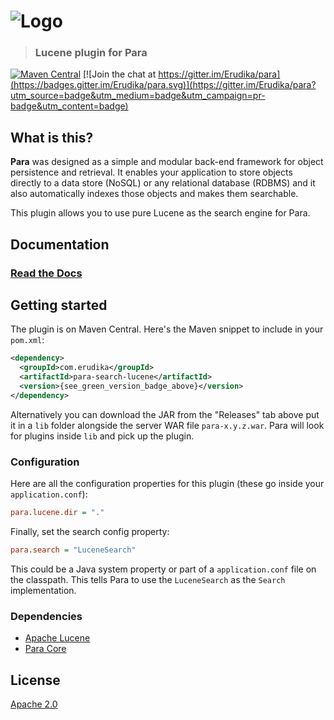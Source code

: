 ![Logo](https://s3-eu-west-1.amazonaws.com/org.paraio/para.png)
============================

> ### Lucene plugin for Para

[![Maven Central](https://maven-badges.herokuapp.com/maven-central/com.erudika/para-search-lucene/badge.svg)](https://maven-badges.herokuapp.com/maven-central/com.erudika/para-search-lucene)
[![Join the chat at https://gitter.im/Erudika/para](https://badges.gitter.im/Erudika/para.svg)](https://gitter.im/Erudika/para?utm_source=badge&utm_medium=badge&utm_campaign=pr-badge&utm_content=badge)

## What is this?

**Para** was designed as a simple and modular back-end framework for object persistence and retrieval.
It enables your application to store objects directly to a data store (NoSQL) or any relational database (RDBMS)
and it also automatically indexes those objects and makes them searchable.

This plugin allows you to use pure Lucene as the search engine for Para.

## Documentation

### [Read the Docs](https://paraio.org/docs)

## Getting started

The plugin is on Maven Central. Here's the Maven snippet to include in your `pom.xml`:

```xml
<dependency>
  <groupId>com.erudika</groupId>
  <artifactId>para-search-lucene</artifactId>
  <version>{see_green_version_badge_above}</version>
</dependency>
```

Alternatively you can download the JAR from the "Releases" tab above put it in a `lib` folder alongside the server
WAR file `para-x.y.z.war`. Para will look for plugins inside `lib` and pick up the plugin.

### Configuration

Here are all the configuration properties for this plugin (these go inside your `application.conf`):
```ini
para.lucene.dir = "."
```
Finally, set the search config property:
```ini
para.search = "LuceneSearch"
```
This could be a Java system property or part of a `application.conf` file on the classpath.
This tells Para to use the `LuceneSearch` as the `Search` implementation.

### Dependencies

- [Apache Lucene](https://lucene.apache.org/)
- [Para Core](https://github.com/Erudika/para)

## License
[Apache 2.0](LICENSE)

